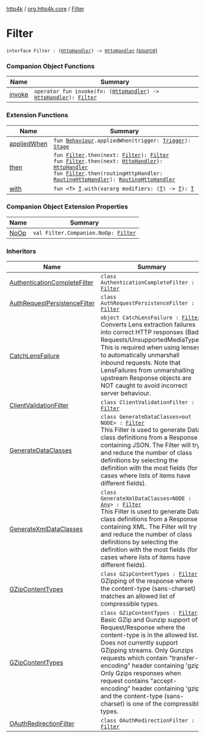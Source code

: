 [http4k](../../index.md) / [org.http4k.core](../index.md) / [Filter](./index.md)

# Filter

`interface Filter : (`[`HttpHandler`](../-http-handler.md)`) -> `[`HttpHandler`](../-http-handler.md) [(source)](https://github.com/http4k/http4k/blob/master/http4k-core/src/main/kotlin/org/http4k/core/Http4k.kt#L7)

### Companion Object Functions

| Name | Summary |
|---|---|
| [invoke](invoke.md) | `operator fun invoke(fn: (`[`HttpHandler`](../-http-handler.md)`) -> `[`HttpHandler`](../-http-handler.md)`): `[`Filter`](./index.md) |

### Extension Functions

| Name | Summary |
|---|---|
| [appliedWhen](../../org.http4k.chaos/applied-when.md) | `fun `[`Behaviour`](../../org.http4k.chaos/-behaviour.md)`.appliedWhen(trigger: `[`Trigger`](../../org.http4k.chaos/-trigger.md)`): `[`Stage`](../../org.http4k.chaos/-stage.md) |
| [then](../then.md) | `fun `[`Filter`](./index.md)`.then(next: `[`Filter`](./index.md)`): `[`Filter`](./index.md)<br>`fun `[`Filter`](./index.md)`.then(next: `[`HttpHandler`](../-http-handler.md)`): `[`HttpHandler`](../-http-handler.md)<br>`fun `[`Filter`](./index.md)`.then(routingHttpHandler: `[`RoutingHttpHandler`](../../org.http4k.routing/-routing-http-handler/index.md)`): `[`RoutingHttpHandler`](../../org.http4k.routing/-routing-http-handler/index.md) |
| [with](../with.md) | `fun <T> `[`T`](../with.md#T)`.with(vararg modifiers: (`[`T`](../with.md#T)`) -> `[`T`](../with.md#T)`): `[`T`](../with.md#T) |

### Companion Object Extension Properties

| Name | Summary |
|---|---|
| [NoOp](../-no-op.md) | `val Filter.Companion.NoOp: `[`Filter`](./index.md) |

### Inheritors

| Name | Summary |
|---|---|
| [AuthenticationCompleteFilter](../../org.http4k.security.oauth.server/-authentication-complete-filter/index.md) | `class AuthenticationCompleteFilter : `[`Filter`](./index.md) |
| [AuthRequestPersistenceFilter](../../org.http4k.security.oauth.server/-auth-request-persistence-filter/index.md) | `class AuthRequestPersistenceFilter : `[`Filter`](./index.md) |
| [CatchLensFailure](../../org.http4k.filter/-server-filters/-catch-lens-failure.md) | `object CatchLensFailure : `[`Filter`](./index.md)<br>Converts Lens extraction failures into correct HTTP responses (Bad Requests/UnsupportedMediaType). This is required when using lenses to automatically unmarshall inbound requests. Note that LensFailures from unmarshalling upstream Response objects are NOT caught to avoid incorrect server behaviour. |
| [ClientValidationFilter](../../org.http4k.security.oauth.server/-client-validation-filter/index.md) | `class ClientValidationFilter : `[`Filter`](./index.md) |
| [GenerateDataClasses](../../org.http4k.filter/-generate-data-classes/index.md) | `class GenerateDataClasses<out NODE> : `[`Filter`](./index.md)<br>This Filter is used to generate Data class definitions from a Response containing JSON. The Filter will try and reduce the number of class definitions by selecting the definition with the most fields (for cases where lists of items have different fields). |
| [GenerateXmlDataClasses](../../org.http4k.filter/-generate-xml-data-classes/index.md) | `class GenerateXmlDataClasses<NODE : `[`Any`](https://kotlinlang.org/api/latest/jvm/stdlib/kotlin/-any/index.html)`> : `[`Filter`](./index.md)<br>This Filter is used to generate Data class definitions from a Response containing XML. The Filter will try and reduce the number of class definitions by selecting the definition with the most fields (for cases where lists of items have different fields). |
| [GZipContentTypes](../../org.http4k.filter/-response-filters/-g-zip-content-types/index.md) | `class GZipContentTypes : `[`Filter`](./index.md)<br>GZipping of the response where the content-type (sans-charset) matches an allowed list of compressible types. |
| [GZipContentTypes](../../org.http4k.filter/-server-filters/-g-zip-content-types/index.md) | `class GZipContentTypes : `[`Filter`](./index.md)<br>Basic GZip and Gunzip support of Request/Response where the content-type is in the allowed list. Does not currently support GZipping streams. Only Gunzips requests which contain "transfer-encoding" header containing 'gzip' Only Gzips responses when request contains "accept-encoding" header containing 'gzip' and the content-type (sans-charset) is one of the compressible types. |
| [OAuthRedirectionFilter](../../org.http4k.security/-o-auth-redirection-filter/index.md) | `class OAuthRedirectionFilter : `[`Filter`](./index.md) |
